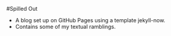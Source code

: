 #Spilled Out
- A blog set up on GitHub Pages using a template jekyll-now.
- Contains some of my textual ramblings.